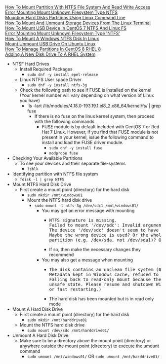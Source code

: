 [How To Mount Partition With NTFS File System And Read Write Access](https://linuxconfig.org/How-to-mount-partition-with-ntfs-file-system-and-read-write-access)<br />
[Error Mounting Mount Unknown Filesystem Type NTFS](https://www.linuxquestions.org/questions/linux-newbie-8/error-mounting-mount-unknown-filesystem-type-%27ntfs%27-926355/)<br />
[Mounting Hard Disks Partitions Using Linux Command Line](https://www.makeuseof.com/tag/mounting-hard-disks-partitions-using-linux-command-line/)<br />
[How To Mount And Unmount Storage Devices From The Linux Terminal](https://www.howtogeek.com/414634/how-to-mount-and-unmount-storage-devices-from-the-linux-terminal/)<br />
[How To Mount USB Device In CentOS 7 NTFS And Linux FS](https://systemzone.net/how-to-mount-usb-device-in-centos-7-ntfs-and-linux-fs/)<br />
[Error Mounting Mount Unknown Filesystem Type 'NTFS'](https://forums.centos.org/viewtopic.php?t=1444)<br />
[How To Mount A Windows NTFS Disk In Linux](https://www.rootusers.com/how-to-mount-a-windows-ntfs-disk-in-linux/)<br />
[Mount Unmount USB Drive On Ubuntu Linux](https://fossbytes.com/mount-unmount-usb-drive-on-ubuntu-linux/)<br />
[How To Manage Partitions In CentOS 8 RHEL 8](https://www.osradar.com/how-to-manage-partitions-in-centos-8-rhel-8/)<br />
[Adding A New Disk Drive To A RHEL System](https://www.techotopia.com/index.php/Adding_a_New_Disk_Drive_to_a_RHEL_System)

* NTSF Hard Drives
  * Install Required Packages
    * `sudo dnf -y install epel-release`
  * Linux NTFS User space Driver
    * `sudo dnf -y install ntfs-3g`
  * Check the following path to see if FUSE is installed on the kernel (Your kernel number will vary depending on what version of Linux you have)
      * `ls -lart /lib/modules/4.18.0-193.19.1.el8_2.x86_64/kernel/fs/ | grep fuse
        * If there is no fuse on the linux kernel system, then proceed with the following commands
          * FUSE module is by default included with CentOS 7 or Red Hat 7 Linux. However, if you find that FUSE module is not present in your kernel, issue the following command to install and load the FUSE driver module.
            * `sudo dnf -y install fuse`
            * `modprobe fuse`
* Checking Your Available Partitions
  * To see your devices and their separate file-systems
    * `lsblk`
* Identifying partition with NTFS file system
  * `fdisk -l | grep NTFS`
* Mount NTFS Hard Disk Drive
  * First create a mount point (directory) for the hard disk
    * `sudo mkdir /mnt/windows01`
    * Mount the NTFS hard disk drive
      * `sudo mount -t ntfs-3g /dev/sdc1 /mnt/windows01/`
        * You may get an error message with mounting
          * <pre>
            NTFS signature is missing.
            Failed to mount '/dev/sdc': Invalid argument
            The device '/dev/sdc' doesn't seem to have a valid NTFS.
            Maybe the wrong device is used? Or the whole disk instead of a
            partition (e.g. /dev/sda, not /dev/sda1)? Or the other way around?
            </pre>
          * If so, then make the necessary changes they recommend
        * You may also get a message when mounting
          * <pre>
            The disk contains an unclean file system (0, 0).
            Metadata kept in Windows cache, refused to mount.
            Falling back to read-only mount because the NTFS partition is in an
            unsafe state. Please resume and shutdown Windows fully (no hibernation
            or fast restarting.)
            </pre>
          * The hard disk has been mounted but is in read only mode
* Mount A Hard Disk Drive
  * First create a mount point (directory) for the hard disk
    * `sudo mkdir /mnt/harddrive01`
  * Mount the NTFS hard disk drive
    * `sudo mount /dev/sdc /mnt/harddrive01/`
* Unmount A Hard Disk Drive
  * Make sure to be a directory above the mount point (directory) or anywhere outside the mount point (directory) to execute the umount command
    * `sudo umount /mnt/windows01/` OR `sudo umount /mnt/harddrive01/`
